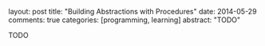 layout: post
title: "Building Abstractions with Procedures"
date: 2014-05-29
comments: true
categories: [programming, learning]
abstract: "TODO"


TODO

